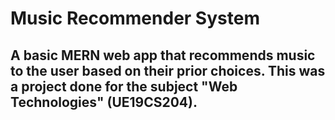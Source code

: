 # Music Recommender System

## A basic MERN web app that recommends music to the user based on their prior choices. This was a project done for the subject "Web Technologies" (UE19CS204).